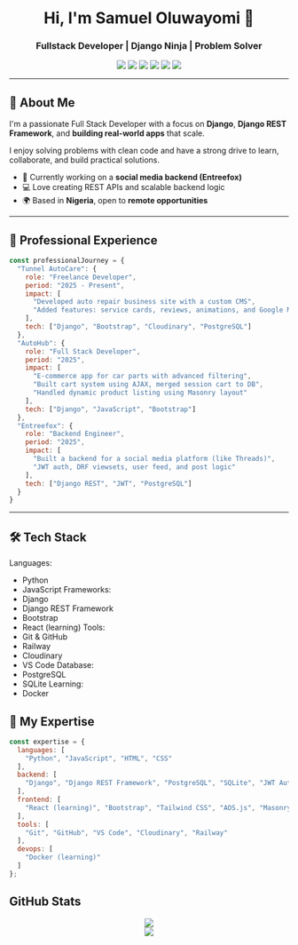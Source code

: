 <h1 align="center">Hi, I'm Samuel Oluwayomi 👋</h1>
<h3 align="center">Fullstack Developer | Django Ninja | Problem Solver</h3>

<p align="center">
  <img src="https://img.shields.io/badge/Python-3776AB?style=flat&logo=python&logoColor=white"/>
  <img src="https://img.shields.io/badge/Django-092E20?style=flat&logo=django&logoColor=white"/>
  <img src="https://img.shields.io/badge/PostgreSQL-336791?style=flat&logo=postgresql&logoColor=white"/>
  <img src="https://img.shields.io/badge/JavaScript-F7DF1E?style=flat&logo=javascript&logoColor=black"/>
  <img src="https://img.shields.io/badge/Bootstrap-563D7C?style=flat&logo=bootstrap&logoColor=white"/>
  <img src="https://img.shields.io/badge/React-20232A?style=flat&logo=react&logoColor=61DAFB"/>
</p>

---

## 🚀 About Me

I'm a passionate Full Stack Developer with a focus on **Django**, **Django REST Framework**, and **building real-world apps** that scale.

I enjoy solving problems with clean code and have a strong drive to learn, collaborate, and build practical solutions.

- 💼 Currently working on a **social media backend (Entreefox)**  
- 💻 Love creating REST APIs and scalable backend logic  
- 🌍 Based in **Nigeria**, open to **remote opportunities**

---

## 💼 Professional Experience

```js
const professionalJourney = {
  "Tunnel AutoCare": {
    role: "Freelance Developer",
    period: "2025 - Present",
    impact: [
      "Developed auto repair business site with a custom CMS",
      "Added features: service cards, reviews, animations, and Google Maps"
    ],
    tech: ["Django", "Bootstrap", "Cloudinary", "PostgreSQL"]
  },
  "AutoHub": {
    role: "Full Stack Developer",
    period: "2025",
    impact: [
      "E-commerce app for car parts with advanced filtering",
      "Built cart system using AJAX, merged session cart to DB",
      "Handled dynamic product listing using Masonry layout"
    ],
    tech: ["Django", "JavaScript", "Bootstrap"]
  },
  "Entreefox": {
    role: "Backend Engineer",
    period: "2025",
    impact: [
      "Built a backend for a social media platform (like Threads)",
      "JWT auth, DRF viewsets, user feed, and post logic"
    ],
    tech: ["Django REST", "JWT", "PostgreSQL"]
  }
}

```
---
## 🛠 Tech Stack

Languages:
  - Python
  - JavaScript
Frameworks:
  - Django
  - Django REST Framework
  - Bootstrap
  - React (learning)
Tools:
  - Git & GitHub
  - Railway
  - Cloudinary
  - VS Code
Database:
  - PostgreSQL
  - SQLite
Learning:
  - Docker

## 🧠 My Expertise

```js
const expertise = {
  languages: [
    "Python", "JavaScript", "HTML", "CSS"
  ],
  backend: [
    "Django", "Django REST Framework", "PostgreSQL", "SQLite", "JWT Auth", "RESTful APIs"
  ],
  frontend: [
    "React (learning)", "Bootstrap", "Tailwind CSS", "AOS.js", "Masonry Layout"
  ],
  tools: [
    "Git", "GitHub", "VS Code", "Cloudinary", "Railway"
  ],
  devops: [
    "Docker (learning)"
  ]
};
```

## GitHub Stats

<p align="center"> <img src="https://github-readme-stats.vercel.app/api?username=SamuelOluwayomi&show_icons=true&theme=tokyonight" /> <br /> <img src="https://github-readme-stats.vercel.app/api/top-langs/?username=SamuelOluwayomi&layout=compact&theme=tokyonight" /> </p>
